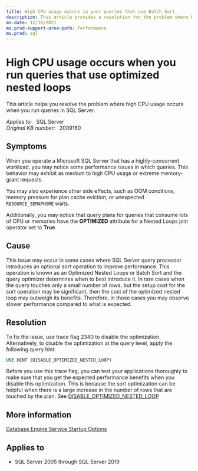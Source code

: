 ```yaml
---
title: High CPU usage occurs in your queries that use Batch Sort
description: This article provides a resolution for the problem where high CPU usage occurs when you run queries in SQL Server.
ms.date: 12/16/2021
ms.prod-support-area-path: Performance
ms.prod: sql 
---
```

# High CPU usage occurs when you run queries that use optimized nested loops 

This article helps you resolve the problem where high CPU usage occurs when you run queries in SQL Server.

_Applies to:_ &nbsp; SQL Server  
_Original KB number:_ &nbsp; 2009160

## Symptoms

When you operate a Microsoft SQL Server that has a highly-concurrent workload, you may notice some performance issues in which queries. This behavior may exhibit as medium to high CPU usage or extreme memory-grant requests.

You may also experience other side effects, such as OOM conditions, memory pressure for plan cache eviction, or unexpected `RESOURCE_SEMAPHORE` waits.

Additionally, you may notice that query plans for queries that consume lots of CPU or memories have the **OPTIMIZED** attribute for a Nested Loops join operator set to **True**.

## Cause

This issue may occur in some cases where SQL Server query processor introduces an optional sort operation to improve performance. This operation is known as an Optimized Nested Loops or Batch Sort and the query optimizer determines when to best introduce it. In rare cases when the query touches only a small number of rows, but the setup cost for the sort operation may be significant, then the cost of the optimized nested loop may outweigh its benefits. Therefore, in those cases you may observe slower performance compared to what is expected.

## Resolution

To fix the issue, use trace flag 2340 to disable the optimization. Alternatively, to disable the optimization at the query level, apply the following query hint:

```sql
USE HINT (DISABLE_OPTIMIZED_NESTED_LOOP)
```

Before you use this trace flag, you can test your applications thoroughly to make sure that you get the expected performance benefits when you disable this optimization. This is because the sort optimization can be helpful when there is a large increase in the number of rows that are touched by the plan. See [DISABLE_OPTIMIZED_NESTED_LOOP](/sql/t-sql/queries/hints-transact-sql-query#:~:text=Azure%20SQL%20Database-,%27DISABLE_OPTIMIZED_NESTED_LOOP%27,-Instructs%20the%20query)

## More information

[Database Engine Service Startup Options](/sql/database-engine/configure-windows/database-engine-service-startup-options)

## Applies to
- SQL Server 2005 through SQL Server 2019

